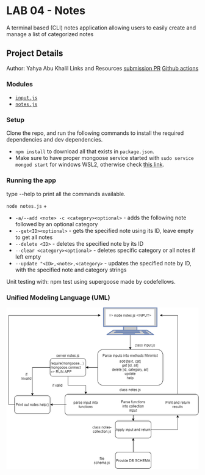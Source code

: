 # LAB 04 - Notes
 A terminal based (CLI) notes application allowing users to easily create and manage a list of categorized notes

## Project Details
Author: Yahya Abu Khalil
Links and Resources
[submission PR](https://github.com/abukhalil-LTUC-ASAC/notes/pull/5)
[Github actions](https://github.com/abukhalil-LTUC-ASAC/notes/actions/runs/247075741)

### Modules
- [`input.js`](lib/model/input.js) 
- [`notes.js`](lib/model/notes.js)

### Setup
Clone the repo, and run the following commands to install the required dependencies and dev dependencies. 
- `npm install` to download all that exists in `package.json`.
- Make sure to have proper mongoose service started with `sudo service mongod start` for windows WSL2, otherwise check [this link](https://codefellows.github.io/setup-guide/code-401-javascript/5-mongo.html).

### Running the app
type --help to print all the commands available.

`node notes.js` + 
-  `-a/--add <note> -c <category><optional>`  - adds the following note followed by an optional category
-  `--get<ID><optional>`                      - gets the specified note using its ID, leave empty to get all notes
-  `--delete <ID>`                            - deletes the specified note by its ID
-  `--clear <category><optional>`             - deletes specific category or all notes if left empty
-  `--update "<ID>,<note>,<category>`         - updates the specified note by ID, with the specified note and category strings
  
Unit testing with: npm test using supergoose made by codefellows. 

### Unified Modeling Language (UML)
![UML image](resources/uml-notes.png)
